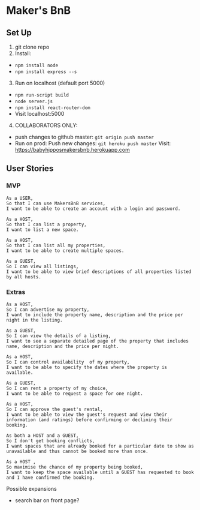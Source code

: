 # Maker's BnB

## Set Up
1) git clone repo
2) Install:
* `npm install node`
* `npm install express --s`
3) Run on localhost (default port 5000)
* `npm run-script build`
* `node server.js`
* `npm install react-router-dom`
* Visit localhost:5000
4) COLLABORATORS ONLY:
* push changes to github master: `git origin push master`
* Run on prod:
Push new changes: `git heroku push master`
Visit: https://babyhipposmakersbnb.herokuapp.com

## User Stories
### MVP
```
As a USER,
So that I can use MakersBnB services,
I want to be able to create an account with a login and password.
```
```
As a HOST,
So that I can list a property,
I want to list a new space.
```
```
As a HOST,
So that I can list all my properties,
I want to be able to create multiple spaces.
```
```
As a GUEST,
So I can view all listings,
I want to be able to view brief descriptions of all properties listed by all hosts.
```
### Extras
```
As a HOST,
So I can advertise my property,
I want to include the property name, description and the price per night in the listing.
```
```
As a GUEST,
So I can view the details of a listing,
I want to see a separate detailed page of the property that includes name, description and the price per night.
```
```
As a HOST,
So I can control availability  of my property,
I want to be able to specify the dates where the property is available.
```
```
As a GUEST,
So I can rent a property of my choice,
I want to be able to request a space for one night.
```
```
As a HOST,
So I can approve the guest's rental,
I want to be able to view the guest's request and view their information (and ratings) before confirming or declining their booking.
```
```
As both a HOST and a GUEST,
So I don't get booking conflicts,
I want spaces that are already booked for a particular date to show as unavailable and thus cannot be booked more than once.
```
```
As a HOST ,
So maximise the chance of my property being booked,
I want to keep the space available until a GUEST has requested to book and I have confirmed the booking.
```
Possible expansions
* search bar on front page?
